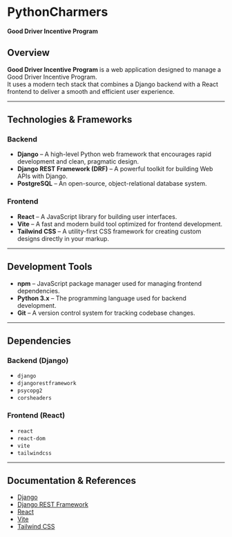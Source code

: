 # PythonCharmers
**Good Driver Incentive Program**

## Overview
**Good Driver Incentive Program** is a web application designed to manage a Good Driver Incentive Program.  
It uses a modern tech stack that combines a Django backend with a React frontend to deliver a smooth and efficient user experience.

---

## Technologies & Frameworks

### Backend
- **Django** – A high-level Python web framework that encourages rapid development and clean, pragmatic design.
- **Django REST Framework (DRF)** – A powerful toolkit for building Web APIs with Django.
- **PostgreSQL** – An open-source, object-relational database system.

### Frontend
- **React** – A JavaScript library for building user interfaces.
- **Vite** – A fast and modern build tool optimized for frontend development.
- **Tailwind CSS** – A utility-first CSS framework for creating custom designs directly in your markup.

---

## Development Tools
- **npm** – JavaScript package manager used for managing frontend dependencies.
- **Python 3.x** – The programming language used for backend development.
- **Git** – A version control system for tracking codebase changes.

---

## Dependencies

### Backend (Django)
- `django`
- `djangorestframework`
- `psycopg2`
- `corsheaders`

### Frontend (React)
- `react`
- `react-dom`
- `vite`
- `tailwindcss`

---

## Documentation & References
- [Django](https://www.djangoproject.com/start/)
- [Django REST Framework](https://www.django-rest-framework.org/)
- [React](https://react.dev/)
- [Vite](https://vitejs.dev/)
- [Tailwind CSS](https://tailwindcss.com/docs)
